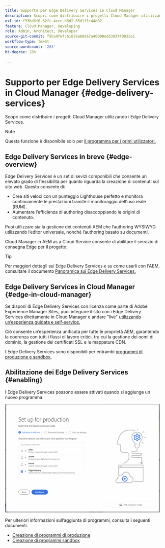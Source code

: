 ```yaml
---
title: Supporto per Edge Delivery Services in Cloud Manager
description: Scopri come distribuire i progetti Cloud Manager utilizzando i Edge Delivery Services.
exl-id: f33bd6f0-62fc-4ecc-b8d2-65d1f1c44d82
feature: Cloud Manager, Developing
role: Admin, Architect, Developer
source-git-commit: f9ba9fefc61876a60567a40000ed6303740032e1
workflow-type: tm+mt
source-wordcount: '283'
ht-degree: 28%

---
```


# Supporto per Edge Delivery Services in Cloud Manager {#edge-delivery-services}

Scopri come distribuire i progetti Cloud Manager utilizzando i Edge Delivery Services.

>[!NOTE]
>
>Questa funzione è disponibile solo per [il programma per i primi utilizzatori.](/help/implementing/cloud-manager/release-notes/current.md#early-adoption)

## Edge Delivery Services in breve {#edge-overview}

Edge Delivery Services è un set di sevizi componibili che consente un elevato grado di flessibilità per quanto riguarda la creazione di contenuti sul sito web. Questo consente di:

* Crea siti veloci con un punteggio Lighthouse perfetto e monitora continuamente le prestazioni tramite il monitoraggio dell&#39;uso reale (RUM).
* Aumentare l’efficienza di authoring disaccoppiando le origini di contenuto.

Puoi utilizzare sia la gestione dei contenuti AEM che l’authoring WYSIWYG utilizzando l’editor universale, nonché l’authoring basato su documenti.

Cloud Manager in AEM as a Cloud Service consente di abilitare il servizio di consegna Edge per il progetto.

>[!TIP]
>
>Per maggiori dettagli sui Edge Delivery Services e su come usarli con l&#39;AEM, consultare il documento [Panoramica sui Edge Delivery Services.](/help/edge/overview.md)

## Edge Delivery Services in Cloud Manager {#edge-in-cloud-manager}

Se disponi di Edge Delivery Services con licenza come parte di Adobe Experience Manager Sites, puoi integrare il sito con i Edge Delivery Services direttamente in Cloud Manager e andare &quot;live&quot; [utilizzando un’esperienza guidata e self-service.](/help/implementing/cloud-manager/managing-code/private-repositories.md)

Ciò consente un’esperienza unificata per tutte le proprietà AEM, garantendo la coerenza con tutti i flussi di lavoro critici, tra cui la gestione dei nomi di dominio, la gestione dei certificati SSL e le mappature CDN.

I Edge Delivery Services sono disponibili per entrambi [programmi di produzione e sandbox.](/help/implementing/cloud-manager/getting-access-to-aem-in-cloud/program-types.md)

## Abilitazione dei Edge Delivery Services {#enabling}

I Edge Delivery Services possono essere attivati quando si aggiunge un nuovo programma.

![Aggiungi programma di produzione con Edge Delivery Services](assets/add-production-program-with-edge.png)

Per ulteriori informazioni sull’aggiunta di programmi, consulta i seguenti documenti.

* [Creazione di programmi di produzione](/help/implementing/cloud-manager/getting-access-to-aem-in-cloud/creating-production-programs.md)
* [Creazione di programmi sandbox](/help/implementing/cloud-manager/getting-access-to-aem-in-cloud/creating-sandbox-programs.md)
